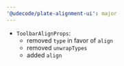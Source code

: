 ```yaml
---
'@udecode/plate-alignment-ui': major
---
```


- `ToolbarAlignProps`:
  - removed `type` in favor of `align`
  - removed `unwrapTypes`
  - added `align`
